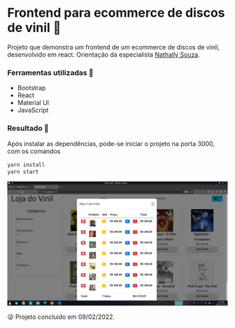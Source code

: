 # Frontend para ecommerce de discos de vinil 💽

Projeto que demonstra um frontend de um ecommerce de discos de vinil, desenvolvido em react. Orientação da especialista
[Nathally Souza]().

### Ferramentas utilizadas 🔧

- Bootstrap
- React
- Material UI
- JavaScript

### Resultado 🤩

Após instalar as dependências, pode-se iniciar o projeto na porta 3000, com os comandos  

```bash
yarn install
yarn start
```  

<img src="public/images/vinil.png" width="1000">  

😜 Projeto concluído em 09/02/2022.


